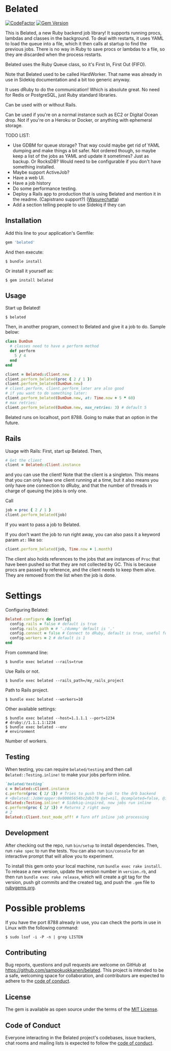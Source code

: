 # Belated

[![CodeFactor](https://www.codefactor.io/repository/github/sampokuokkanen/belated/badge)](https://www.codefactor.io/repository/github/sampokuokkanen/belated) [![Gem Version](https://badge.fury.io/rb/belated.svg)](https://badge.fury.io/rb/belated)

This is Belated, a new Ruby backend job library! It supports running procs, lambdas and classes in the background. To deal with restarts, it uses YAML to load the queue into a file, which it then calls at startup to find the previous jobs. There is no way in Ruby to save procs or lambdas to a file, so they are discarded when the process restarts.

Belated uses the Ruby Queue class, so it's First In, First Out (FIFO). 

Note that Belated used to be called HardWorker. That name was already in use in Sidekiq documentation and a bit too generic anyway. 

It uses dRuby to do the communication! Which is absolute great. No need for Redis or PostgreSQL, just Ruby standard libraries.

Can be used with or without Rails. 

Can be used if you're on a normal instance such as EC2 or Digital Ocean drop. Not if you're on a Heroku or Docker, or anything with ephemeral storage. 

TODO LIST:

- Use GDBM for queue storage? That way could maybe get rid of YAML dumping and make things a bit safer. Not ordered though, so maybe keep a list of the jobs as YAML and update it sometimes? Just as backup. Or RocksDB? Would need to be configurable if you don't have something installed.
- Maybe support ActiveJob?
- Have a web UI.
- Have a job history
- Do some performance testing.
- Deploy a Rails app to production that is using Belated
  and mention it in the readme. (Capistrano support?)
  ([Wasurechatta](https://wasurechatta.com/))
- Add a section telling people to use Sidekiq if they can

## Installation

Add this line to your application's Gemfile:

```ruby
gem 'belated'
```

And then execute:

    $ bundle install

Or install it yourself as:

    $ gem install belated

## Usage

Start up Belated!

    $ belated

Then, in another program, connect to Belated and give it a job to do.
Sample below:

```ruby
class DumDum
  # classes need to have a perform method
  def perform
    5 / 4
  end
end

client = Belated::Client.new
client.perform_belated(proc { 2 / 1 })
client.perform_belated(DumDum.new)
# client.perform, client.perform_later are also good
# if you want to do something later:
client.perform_belated(DumDum.new, at: Time.now + 5 * 60)
# max retries:
client.perform_belated(DumDum.new, max_retries: 3) # default 5
```

Belated runs on localhost, port 8788. 
Going to make that an option in the future.

## Rails

Usage with Rails:
First, start up Belated.
Then,

```ruby
# Get the client
client = Belated::Client.instance
```

and you can use the client!
Note that the client is a singleton. 
This means that you can only have one client running at a time, 
but it also means you only have one connection to dRuby, and that the number of threads in charge of queuing the jobs is only one.

Call

```ruby
job = proc { 2 / 1 }
client.perform_belated(job)
```

If you want to pass a job to Belated.

If you don't want the job to run right away, you can also pass it a keyword param `at:` like so:

```ruby
client.perform_belated(job, Time.now + 1.month)
```

The client also holds references to the jobs that are instances of `Proc` that have been pushed so that they are not collected by GC. This is because procs are passed by reference, and the client needs to keep them alive. They are removed from the list when the job is done.

# Settings

Configuring Belated:

```ruby
Belated.configure do |config|
  config.rails = false # default is true
  config.rails_path = # './dummy' default is '.'
  config.connect = false # Connect to dRuby, default is true, useful for testing only
  config.workers = 2 # default is 1
end
```

From command line:

    $ bundle exec belated --rails=true

Use Rails or not.

    $ bundle exec belated --rails_path=/my_rails_project

Path to Rails project.

    $ bundle exec belated --workers=10

Other available settings:

    $ bundle exec belated --host=1.1.1.1 --port=1234 
    # druby://1.1.1.1:1234
    $ bundle exec belated --env 
    # environment


Number of workers.

## Testing

When testing, you can require `belated/testing` and then call `Belated::Testing.inline!` to make your jobs perform inline.

```ruby
`belated/testing`
c = Belated::Client.instance
c.perform(proc { 2/ 1}) # Tries to push the job to the drb backend
# <Belated::JobWrapper:0x00005654bc2db1f0 @at=nil, @completed=false, @id="95e4dc6a-1876-4adf-ae0f-5ae902f5f024", @job=#<Proc:0x00005654bc2db330 (irb):3>, @max_retries=5, @proc_klass=true, @retries=0>
Belated::Testing.inline! # Sidekiq-inspired, now jobs run inline
c.perform(proc { 2/ 1}) # Returns 2 right away
# 2
Belated::Client.test_mode_off! # Turn off inline job processing
```

## Development

After checking out the repo, run `bin/setup` to install dependencies. Then, run `rake spec` to run the tests. You can also run `bin/console` for an interactive prompt that will allow you to experiment.

To install this gem onto your local machine, run `bundle exec rake install`. To release a new version, update the version number in `version.rb`, and then run `bundle exec rake release`, which will create a git tag for the version, push git commits and the created tag, and push the `.gem` file to [rubygems.org](https://rubygems.org).


# Possible problems

If you have the port 8788 already in use, you can check the ports in use in Linux with the following command:

    $ sudo lsof -i -P -n | grep LISTEN
## Contributing

Bug reports, questions and pull requests are welcome on GitHub at https://github.com/sampokuokkanen/belated. This project is intended to be a safe, welcoming space for collaboration, and contributors are expected to adhere to the [code of conduct](https://github.com/sampokuokkanen/belated/blob/master/CODE_OF_CONDUCT.md).

## License

The gem is available as open source under the terms of the [MIT License](https://opensource.org/licenses/MIT).

## Code of Conduct

Everyone interacting in the Belated project's codebases, issue trackers, chat rooms and mailing lists is expected to follow the [code of conduct](https://github.com/sampokuokkanen/belated/blob/main/CODE_OF_CONDUCT.md).
